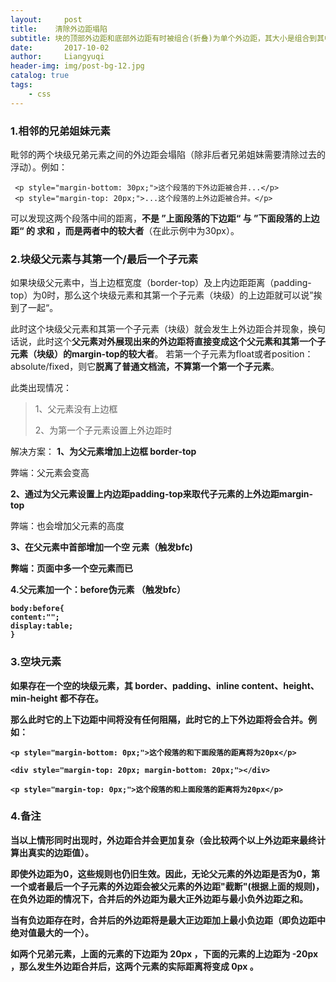 ```yaml
---
layout:     post
title:    清除外边距塌陷
subtitle: 块的顶部外边距和底部外边距有时被组合(折叠)为单个外边距，其大小是组合到其中的最大外边距，这种行为称为外边距塌陷(margin collapsing)，有的地方翻译为外边距合并。
date:       2017-10-02
author:     Liangyuqi
header-img: img/post-bg-12.jpg
catalog: true
tags:
    - css
---
```

### 1.相邻的兄弟姐妹元素
毗邻的两个块级兄弟元素之间的外边距会塌陷（除非后者兄弟姐妹需要清除过去的浮动）。例如：

	 <p style="margin-bottom: 30px;">这个段落的下外边距被合并...</p>
	 <p style="margin-top: 20px;">...这个段落的上外边距被合并。</p> 

可以发现这两个段落中间的距离，**不是 ”上面段落的下边距“ 与 ”下面段落的上边距“ 的 求和 ，而是两者中的较大者**（在此示例中为30px）。

 

### 2.块级父元素与其第一个/最后一个子元素
如果块级父元素中，当上边框宽度（border-top）及上内边距距离（padding-top）为0时，那么这个块级元素和其第一个子元素（块级）的上边距就可以说”挨到了一起“。

此时这个块级父元素和其第一个子元素（块级）就会发生上外边距合并现象，换句话说，此时这个**父元素对外展现出来的外边距将直接变成这个父元素和其第一个子元素（块级）的margin-top的较大者**。
若第一个子元素为float或者position：absolute/fixed，则它**脱离了普通文档流，不算第一个第一个子元素**。                         

此类出现情况：
> 1、父元素没有上边框
> 
> 2、为第一个子元素设置上外边距时

解决方案：
**1、为父元素增加上边框 border-top**

弊端：父元素会变高

**2、通过为父元素设置上内边距padding-top来取代子元素的上外边距margin-top**

弊端：也会增加父元素的高度

**3、在父元素中首部增加一个空 <table>元素（触发bfc)**

弊端：页面中多一个空元素而已

**4.父元素加一个：before伪元素 （触发bfc）**

	body:before{
	content:"";
	display:table;
	}

 

### 3.空块元素

如果存在一个空的块级元素，其 border、padding、inline content、height、min-height 都不存在。

那么此时**它的上下边距中间将没有任何阻隔，此时它的上下外边距将会合并**。例如：
	
	<p style="margin-bottom: 0px;">这个段落的和下面段落的距离将为20px</p>
	
	<div style="margin-top: 20px; margin-bottom: 20px;"></div>
	
	<p style="margin-top: 0px;">这个段落的和上面段落的距离将为20px</p>
 

### 4.备注

当以上情形同时出现时，外边距合并会更加复杂（会比较两个以上外边距来最终计算出真实的边距值）。

即使外边距为0，这些规则也仍旧生效。因此，无论父元素的外边距是否为0，第一个或者最后一个子元素的外边距会被父元素的外边距"截断"(根据上面的规则)，在负外边距的情况下，合并后的外边距为最大正外边距与最小负外边距之和。

当有负边距存在时，合并后的外边距将是最大正边距加上最小负边距（即负边距中绝对值最大的一个）。

如两个兄弟元素，上面的元素的下边距为 20px ，下面的元素的上边距为 -20px ，那么发生外边距合并后，这两个元素的实际距离将变成 0px 。


